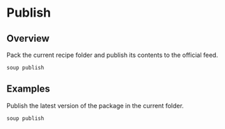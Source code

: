 # Publish
## Overview
Pack the current recipe folder and publish its contents to the official feed.
```
soup publish
```

## Examples
Publish the latest version of the package in the current folder.
```
soup publish
```
